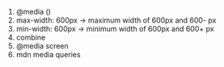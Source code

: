 
1. @media ()
2. max-width: 600px -> maximum width of 600px and 600- px
3. min-width: 600px -> minimum width of 600px and 600+ px
4. combine
5. @media screen
6. mdn media queries